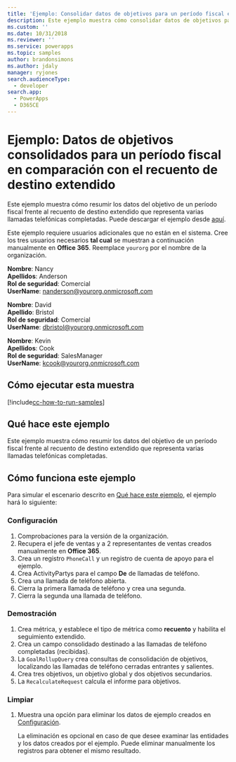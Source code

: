 ```yaml
---
title: 'Ejemplo: Consolidar datos de objetivos para un período fiscal en comparación con el recuento de destino extendido (Common Data Service para aplicaciones) | Microsoft Docs'
description: Este ejemplo muestra cómo consolidar datos de objetivos para un período fiscal en comparación con el recuento de destino extendido.
ms.custom: ''
ms.date: 10/31/2018
ms.reviewer: ''
ms.service: powerapps
ms.topic: samples
author: brandonsimons
ms.author: jdaly
manager: ryjones
search.audienceType:
  - developer
search.app:
  - PowerApps
  - D365CE
---
```

# <a name="sample-rollup-goal-data-for-a-fiscal-period-against-the-stretch-target-count"></a>Ejemplo: Datos de objetivos consolidados para un período fiscal en comparación con el recuento de destino extendido

<!-- https://docs.microsoft.com/en-us/dynamics365/customer-engagement/developer/sample-rollup-goal-data-fiscal-period-stretch-target-count -->

Este ejemplo muestra cómo resumir los datos del objetivo de un período fiscal frente al recuento de destino extendido que representa varias llamadas telefónicas completadas. Puede descargar el ejemplo desde [aquí](https://github.com/Microsoft/PowerApps-Samples/tree/master/cds/orgsvc/C%23/GoalDataForFiscalYear).

Este ejemplo requiere usuarios adicionales que no están en el sistema. Cree los tres usuarios necesarios **tal cual** se muestran a continuación manualmente en **Office 365**. Reemplace `yourorg` por el nombre de la organización.

**Nombre**: Nancy<br/>
**Apellidos**: Anderson<br/>
**Rol de seguridad**: Comercial<br/>
**UserName**: nanderson@yourorg.onmicrosoft.com<br/>

**Nombre**: David<br/>
**Apellido**: Bristol<br/>
**Rol de seguridad**: Comercial<br/>
**UserName**: dbristol@yourorg.onmicrosoft.com<br/>

**Nombre**: Kevin<br/>
**Apellidos**: Cook<br/>
**Rol de seguridad**: SalesManager<br/>
**UserName**: kcook@yourorg.onmicrosoft.com<br/>

## <a name="how-to-run-this-sample"></a>Cómo ejecutar esta muestra

[!include[cc-how-to-run-samples](../../includes/cc-how-to-run-samples.md)]

## <a name="what-this-sample-does"></a>Qué hace este ejemplo

Este ejemplo muestra cómo resumir los datos del objetivo de un período fiscal frente al recuento de destino extendido que representa varias llamadas telefónicas completadas.

## <a name="how-this-sample-works"></a>Cómo funciona este ejemplo

Para simular el escenario descrito en [Qué hace este ejemplo](#what-this-sample-does), el ejemplo hará lo siguiente:

### <a name="setup"></a>Configuración

1. Comprobaciones para la versión de la organización.
2. Recupera el jefe de ventas y a 2 representantes de ventas creados manualmente en **Office 365**.
3. Crea un registro `PhoneCall` y un registro de cuenta de apoyo para el ejemplo.
4. Crea ActivityPartys para el campo **De** de llamadas de teléfono.
5. Crea una llamada de teléfono abierta.
6. Cierra la primera llamada de teléfono y crea una segunda.
7. Cierra la segunda una llamada de teléfono.

### <a name="demonstrate"></a>Demostración

1. Crea métrica, y establece el tipo de métrica como **recuento** y habilita el seguimiento extendido.
2. Crea un campo consolidado destinado a las llamadas de teléfono completadas (recibidas).
3. La `GoalRollupQuery` crea consultas de consolidación de objetivos, localizando las llamadas de teléfono cerradas entrantes y salientes. 
4. Crea tres objetivos, un objetivo global y dos objetivos secundarios.
5. La `RecalculateRequest` calcula el informe para objetivos. 

### <a name="clean-up"></a>Limpiar

1. Muestra una opción para eliminar los datos de ejemplo creados en [Configuración](#setup).

    La eliminación es opcional en caso de que desee examinar las entidades y los datos creados por el ejemplo. Puede eliminar manualmente los registros para obtener el mismo resultado.
